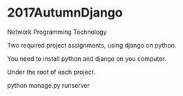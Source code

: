 
# 2017AutumnDjango
Network Programming Technology

Two required project assignments, using django on python.

You need to install python and django on you computer.

Under the root of each project.

python manage.py runserver
